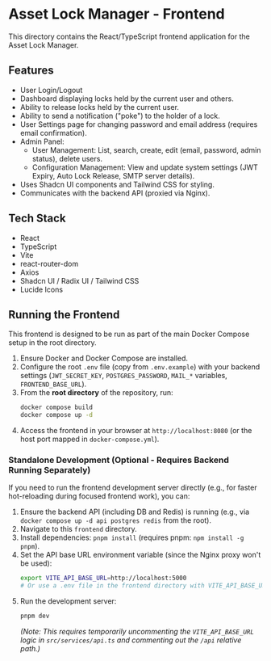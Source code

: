 # Asset Lock Manager - Frontend

This directory contains the React/TypeScript frontend application for the Asset Lock Manager.

## Features

*   User Login/Logout
*   Dashboard displaying locks held by the current user and others.
*   Ability to release locks held by the current user.
*   Ability to send a notification ("poke") to the holder of a lock.
*   User Settings page for changing password and email address (requires email confirmation).
*   Admin Panel:
    *   User Management: List, search, create, edit (email, password, admin status), delete users.
    *   Configuration Management: View and update system settings (JWT Expiry, Auto Lock Release, SMTP server details).
*   Uses Shadcn UI components and Tailwind CSS for styling.
*   Communicates with the backend API (proxied via Nginx).

## Tech Stack

*   React
*   TypeScript
*   Vite
*   react-router-dom
*   Axios
*   Shadcn UI / Radix UI / Tailwind CSS
*   Lucide Icons

## Running the Frontend

This frontend is designed to be run as part of the main Docker Compose setup in the root directory.

1.  Ensure Docker and Docker Compose are installed.
2.  Configure the root `.env` file (copy from `.env.example`) with your backend settings (`JWT_SECRET_KEY`, `POSTGRES_PASSWORD`, `MAIL_*` variables, `FRONTEND_BASE_URL`).
3.  From the **root directory** of the repository, run:
    ```bash
    docker compose build
    docker compose up -d
    ```
4.  Access the frontend in your browser at `http://localhost:8080` (or the host port mapped in `docker-compose.yml`).

### Standalone Development (Optional - Requires Backend Running Separately)

If you need to run the frontend development server directly (e.g., for faster hot-reloading during focused frontend work), you can:

1.  Ensure the backend API (including DB and Redis) is running (e.g., via `docker compose up -d api postgres redis` from the root).
2.  Navigate to this `frontend` directory.
3.  Install dependencies: `pnpm install` (requires pnpm: `npm install -g pnpm`).
4.  Set the API base URL environment variable (since the Nginx proxy won't be used):
    ```bash
    export VITE_API_BASE_URL=http://localhost:5000 
    # Or use a .env file in the frontend directory with VITE_API_BASE_URL=http://localhost:5000
    ```
5.  Run the development server:
    ```bash
    pnpm dev
    ```
    *(Note: This requires temporarily uncommenting the `VITE_API_BASE_URL` logic in `src/services/api.ts` and commenting out the `/api` relative path.)*

